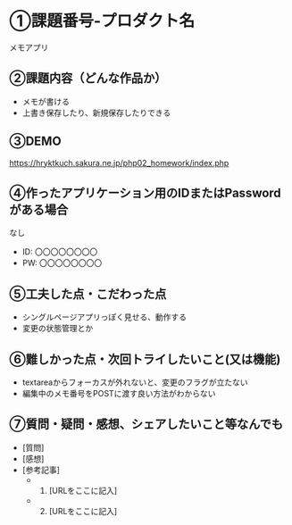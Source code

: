 # ①課題番号-プロダクト名

メモアプリ

## ②課題内容（どんな作品か）

- メモが書ける
- 上書き保存したり、新規保存したりできる

## ③DEMO

https://hryktkuch.sakura.ne.jp/php02_homework/index.php

## ④作ったアプリケーション用のIDまたはPasswordがある場合

なし
- ID: 〇〇〇〇〇〇〇〇
- PW: 〇〇〇〇〇〇〇〇

## ⑤工夫した点・こだわった点

- シングルページアプリっぽく見せる、動作する
- 変更の状態管理とか

## ⑥難しかった点・次回トライしたいこと(又は機能)

- textareaからフォーカスが外れないと、変更のフラグが立たない
- 編集中のメモ番号をPOSTに渡す良い方法がわからない

## ⑦質問・疑問・感想、シェアしたいこと等なんでも

- [質問]
- [感想]
- [参考記事]
  - 1. [URLをここに記入]
  - 2. [URLをここに記入]
